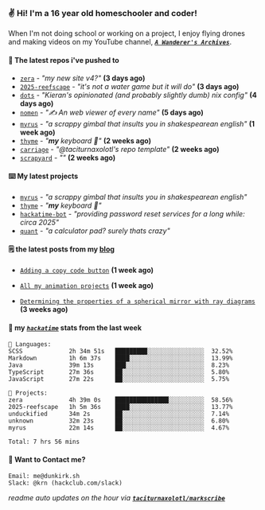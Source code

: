 ### ✌️ Hi! I'm a 16 year old homeschooler and coder!

When I'm not doing school or working on a project, I enjoy flying drones and making videos on my YouTube channel, [**_`A Wanderer's Archives`_**](https://youtube.com/@wanderer.archives).

#### 👷 The latest repos i've pushed to

- [`zera`](https://github.com/taciturnaxolotl/zera) - _"my new site v4?"_ **(3 days ago)**
- [`2025-reefscape`](https://github.com/df1317/2025-reefscape) - _"it's not a water game but it will do"_ **(3 days ago)**
- [`dots`](https://github.com/taciturnaxolotl/dots) - _"Kieran's opinionated (and probably slightly dumb) nix config"_ **(4 days ago)**
- [`nomen`](https://github.com/aramshiva/nomen) - _"✍️ An web viewer of every name"_ **(5 days ago)**
- [`myrus`](https://github.com/taciturnaxolotl/myrus) - _"a scrappy gimbal that insults you in shakespearean english"_ **(1 week ago)**
- [`thyme`](https://github.com/taciturnaxolotl/thyme) - _"**my** keyboard 🫶"_ **(2 weeks ago)**
- [`carriage`](https://github.com/taciturnaxolotl/carriage) - _"@taciturnaxolotl's repo template"_ **(2 weeks ago)**
- [`scrapyard`](https://github.com/hackclub/scrapyard) - _""_ **(2 weeks ago)**

#### ⌨️ My latest projects

- [`myrus`](https://github.com/taciturnaxolotl/myrus) - _"a scrappy gimbal that insults you in shakespearean english"_
- [`thyme`](https://github.com/taciturnaxolotl/thyme) - _"**my** keyboard 🫶"_
- [`hackatime-bot`](https://github.com/taciturnaxolotl/hackatime-bot) - _"providing password reset services for a long while: circa 2025"_
- [`quant`](https://github.com/taciturnaxolotl/quant) - _"a calculator pad? surely thats crazy"_

#### 🗒️ the latest posts from my [blog](https://dunkirk.sh)

- [`Adding a copy code button`](https://dunkirk.sh/blog/adding-a-copy-button/) **(1 week ago)**

- [`All my animation projects`](https://dunkirk.sh/blog/my-animations/) **(1 week ago)**

- [`Determining the properties of a spherical mirror with ray diagrams`](https://dunkirk.sh/blog/spherical-ray-diagrams/) **(3 weeks ago)**



#### 📡 my [_`hackatime`_](https://waka.hackclub.com) stats from the last week

```text
💾 Languages:
SCSS             2h 34m 51s   █████████░░░░░░░░░░░░░░░░  32.52%
Markdown         1h 6m 37s    ████░░░░░░░░░░░░░░░░░░░░░  13.99%
Java             39m 13s      ███░░░░░░░░░░░░░░░░░░░░░░  8.23%
TypeScript       27m 36s      ██░░░░░░░░░░░░░░░░░░░░░░░  5.80%
JavaScript       27m 22s      ██░░░░░░░░░░░░░░░░░░░░░░░  5.75%

💼 Projects:
zera             4h 39m 0s    ███████████████░░░░░░░░░░  58.56%
2025-reefscape   1h 5m 36s    ████░░░░░░░░░░░░░░░░░░░░░  13.77%
unduckified      34m 2s       ██░░░░░░░░░░░░░░░░░░░░░░░  7.14%
unknown          32m 23s      ██░░░░░░░░░░░░░░░░░░░░░░░  6.80%
myrus            22m 14s      ██░░░░░░░░░░░░░░░░░░░░░░░  4.67%

Total: 7 hrs 56 mins
```

#### 📮 Want to Contact me?

```text
Email: me@dunkirk.sh
Slack: @krn (hackclub.com/slack)
```

_readme auto updates on the hour via [**`taciturnaxolotl/markscribe`**](https://github.com/taciturnaxolotl/markscribe)_
